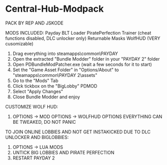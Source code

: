 # Central-Hub-Modpack
PACK BY REP AND JSKODE

MODS INCLUDED:
Payday BLT Loader
PiratePerfection Trainer (cheat functions disabled, DLC unlocker only)
Returnable Masks
WolfHUD  (VERY cusomizable)

1. Drag everything into steamapps\common\PAYDAY 
2. Open the extracted "Bundle Modder" folder in your "PAYDAY 2" folder
3. Open PDBundleModPatcher.exe (wait a few seconds for it to start)
4. Set the "Game Asset Folder" in "Options/About" to "steamapps\common\PAYDAY 2\assets"
5. Go to the "Mods" Tab
6. Click tickbox on the "BigLobby" PDMOD
7. Select "Apply Changes"
8. Close Bundle Modder and enjoy

CUSTOMIZE WOLF HUD:

1. OPTIONS -> MOD OPTIONS -> WOLFHUD OPTIONS
EVERYTHING CAN BE TWEAKED, DO NOT PANIC

TO JOIN ONLINE LOBBIES AND NOT GET INSTAKICKED DUE TO DLC UNLOCKER AND BIGLOBBIES:

1. OPTIONS -> LUA MODS
2. UNTICK BIG LOBBIES AND PIRATE PERFECTION
3. RESTART PAYDAY 2

